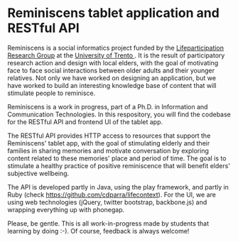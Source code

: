 Reminiscens tablet application and RESTful API
===================================================================

Reminiscens is a social informatics project funded by the <a href="http://www.lifeparticipation.org/"> 
Lifeparticipation Research Group</a> at the <a href="http://www.disi.unitn.it/"> University of Trento </a>. It is 
the result of participatory research action and design with local elders, with the goal of motivating face to face 
social interactions between older adults and their younger relatives. Not only we have worked on designing an 
application, but we have worked to build an interesting knowledge base of content that will stimulate people to 
reminisce. 

Reminiscens is a work in progress, part of a Ph.D. in Information and Communication Technologies. In this respository, 
you will find the codebase for the RESTful API and frontend UI of the tablet app. 

The RESTful API provides HTTP access to resources that support the Reminiscens' tablet app, with the goal of 
stimulating elderly and their families in sharing memories and motivate conversation by exploring content related 
to these memories' place and period of time. The goal is to stimulate a healthy practice of positive reminiscence 
that will benefit elders' subjective wellbeing. 

The API is developed partly in Java, using the play framework, and partly in Ruby (check https://github.com/cdparra/lifecontext). 
For the UI, we are using web technologies (jQuery, twitter bootstrap, backbone.js) and wrapping everything up with 
phonegap. 

Please, be gentle. This is all work-in-progress made by students that learning by doing :-). Of course, feedback is always
welcome!
